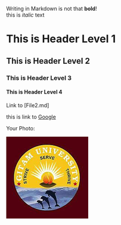 Writing in Markdown is not that __bold__!  
 this is *italic* text


 # This is Header Level 1
 ## This is Header Level 2
 ### This is Header Level 3 
 #### This is Header Level 4

Link to [File2.md]

 this is link to [Google](https://www.google.com)

 Your Photo:

 ![Saketh](Gitam-logo.jpg)